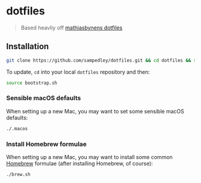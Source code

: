 # dotfiles

> Based heavliy off [mathiasbynens dotfiles](https://github.com/mathiasbynens/dotfiles)

## Installation

```bash
git clone https://github.com/sampedley/dotfiles.git && cd dotfiles && source bootstrap.sh
```

To update, `cd` into your local `dotfiles` repository and then:

```bash
source bootstrap.sh
```

### Sensible macOS defaults

When setting up a new Mac, you may want to set some sensible macOS defaults:

```bash
./.macos
```

### Install Homebrew formulae

When setting up a new Mac, you may want to install some common [Homebrew](https://brew.sh/) formulae (after installing Homebrew, of course):

```bash
./brew.sh
```
